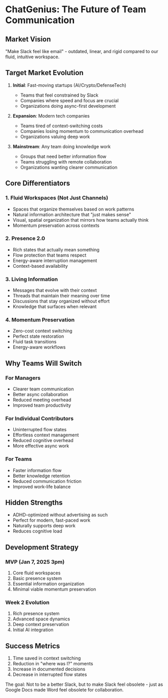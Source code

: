 # ChatGenius: The Future of Team Communication

## Market Vision
"Make Slack feel like email" - outdated, linear, and rigid compared to our fluid, intuitive workspace.

## Target Market Evolution
1. **Initial**: Fast-moving startups (AI/Crypto/DefenseTech)
   - Teams that feel constrained by Slack
   - Companies where speed and focus are crucial
   - Organizations doing async-first development

2. **Expansion**: Modern tech companies
   - Teams tired of context-switching costs
   - Companies losing momentum to communication overhead
   - Organizations valuing deep work

3. **Mainstream**: Any team doing knowledge work
   - Groups that need better information flow
   - Teams struggling with remote collaboration
   - Organizations wanting clearer communication

## Core Differentiators

### 1. Fluid Workspaces (Not Just Channels)
- Spaces that organize themselves based on work patterns
- Natural information architecture that "just makes sense"
- Visual, spatial organization that mirrors how teams actually think
- Momentum preservation across contexts

### 2. Presence 2.0
- Rich states that actually mean something
- Flow protection that teams respect
- Energy-aware interruption management
- Context-based availability

### 3. Living Information
- Messages that evolve with their context
- Threads that maintain their meaning over time
- Discussions that stay organized without effort
- Knowledge that surfaces when relevant

### 4. Momentum Preservation
- Zero-cost context switching
- Perfect state restoration
- Fluid task transitions
- Energy-aware workflows

## Why Teams Will Switch

### For Managers
- Clearer team communication
- Better async collaboration
- Reduced meeting overhead
- Improved team productivity

### For Individual Contributors
- Uninterrupted flow states
- Effortless context management
- Reduced cognitive overhead
- More effective async work

### For Teams
- Faster information flow
- Better knowledge retention
- Reduced communication friction
- Improved work-life balance

## Hidden Strengths
- ADHD-optimized without advertising as such
- Perfect for modern, fast-paced work
- Naturally supports deep work
- Reduces cognitive load

## Development Strategy

### MVP (Jan 7, 2025 3pm)
1. Core fluid workspaces
2. Basic presence system
3. Essential information organization
4. Minimal viable momentum preservation

### Week 2 Evolution
1. Rich presence system
2. Advanced space dynamics
3. Deep context preservation
4. Initial AI integration

## Success Metrics
1. Time saved in context switching
2. Reduction in "where was I?" moments
3. Increase in documented decisions
4. Decrease in interrupted flow states

The goal: Not to be a better Slack, but to make Slack feel obsolete - just as Google Docs made Word feel obsolete for collaboration. 